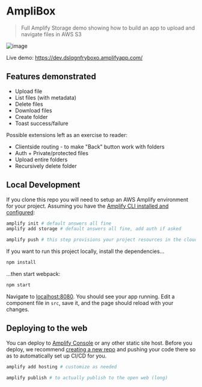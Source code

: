 # AmpliBox

> Full Amplify Storage demo showing how to build an app to upload and navigate files in AWS S3

![image](https://user-images.githubusercontent.com/6764957/95610354-c7e35700-0a92-11eb-815e-e55a64499df6.png)

Live demo: https://dev.dslqgnfryboxo.amplifyapp.com/

## Features demonstrated

- Upload file
- List files (with metadata)
- Delete files
- Download files
- Create folder
- Toast success/failure

Possible extensions left as an exercise to reader:

- Clientside routing - to make "Back" button work with folders
- Auth + Private/protected files
- Upload entire folders
- Recursively delete folder

## Local Development

If you clone this repo you will need to setup an AWS Amplify environment for your project. Assuming you have the [Amplify CLI installed and configured](https://docs.amplify.aws/cli):

```bash
amplify init # default answers all fine
amplify add storage # default answers all fine, add auth if asked

amplify push # this step provisions your project resources in the cloud (long)
```

If you want to run this project locally, install the dependencies...

```bash
npm install
```

...then start webpack:

```bash
npm start
```

Navigate to [localhost:8080](http://localhost:8080). You should see your app running. Edit a component file in `src`, save it, and the page should reload with your changes.

## Deploying to the web

You can deploy to [Amplify Console](https://docs.aws.amazon.com/amplify/latest/userguide/welcome.html) or any other static site host. Before you deploy, we recommend [creating a new repo](https://repo.new) and pushing your code there so as to automatically set up CI/CD for you.

```bash
amplify add hosting # customize as needed

amplify publish # to actually publish to the open web (long)
```